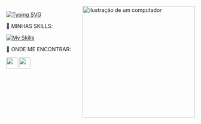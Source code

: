 <img src="https://raw.githubusercontent.com/MicaelliMedeiros/micaellimedeiros/master/image/computer-illustration.png" alt="ilustração de um computador" min-width="300px" max-width="300px" width="300px" align="right" z-index="-9999">

<div align="left" z-index="1">

[![Typing SVG](https://readme-typing-svg.demolab.com?font=Fira+Code&pause=1000&color=03FA6E&random=false&width=435&lines=Desenvolvedor+Full-Stack)](https://git.io/typing-svg)
<p>🚀 MINHAS SKILLS:</p>

[![My Skills](https://skillicons.dev/icons?i=git,html,css,js&theme=light)](https://skillicons.dev)


<p>👀 ONDE ME ENCONTRAR:</p>

<a href="https://www.instagram.com/eumiguel_dev/" target="_blank"><img src="https://th.bing.com/th/id/R.1c4afc1e38fa2de56562b3582742d1bb?rik=32v30LcaKNVjLw&pid=ImgRaw&r=0" width="30px"></a>
<a href="mailto:migueltsilvia@gmail.com" target="_blank"><img src="https://hanzheteng.files.wordpress.com/2022/12/gmail-logo.png" width="30px"></a>

</div>

